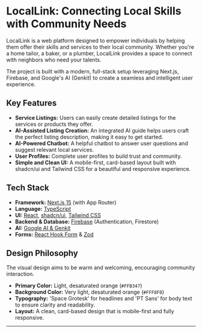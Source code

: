 # LocalLink: Connecting Local Skills with Community Needs

LocalLink is a web platform designed to empower individuals by helping them offer their skills and services to their local community. Whether you're a home tailor, a baker, or a plumber, LocalLink provides a space to connect with neighbors who need your talents.

The project is built with a modern, full-stack setup leveraging Next.js, Firebase, and Google's AI (Genkit) to create a seamless and intelligent user experience.

## Key Features

*   **Service Listings:** Users can easily create detailed listings for the services or products they offer.
*   **AI-Assisted Listing Creation:** An integrated AI guide helps users craft the perfect listing description, making it easy to get started.
*   **AI-Powered Chatbot:** A helpful chatbot to answer user questions and suggest relevant local services.
*   **User Profiles:** Complete user profiles to build trust and community.
*   **Simple and Clean UI:** A mobile-first, card-based layout built with shadcn/ui and Tailwind CSS for a beautiful and responsive experience.

## Tech Stack

*   **Framework:** [Next.js 15](https://nextjs.org/) (with App Router)
*   **Language:** [TypeScript](https://www.typescriptlang.org/)
*   **UI:** [React](https://react.dev/), [shadcn/ui](https://ui.shadcn.com/), [Tailwind CSS](https://tailwindcss.com/)
*   **Backend & Database:** [Firebase](https://firebase.google.com/) (Authentication, Firestore)
*   **AI:** [Google AI & Genkit](https://firebase.google.com/docs/genkit)
*   **Forms:** [React Hook Form](https://react-hook-form.com/) & [Zod](https://zod.dev/)

## Design Philosophy

The visual design aims to be warm and welcoming, encouraging community interaction.

*   **Primary Color:** Light, desaturated orange (`#FFB347`)
*   **Background Color:** Very light, desaturated orange (`#FFF8F0`)
*   **Typography:** 'Space Grotesk' for headlines and 'PT Sans' for body text to ensure clarity and readability.
*   **Layout:** A clean, card-based design that is mobile-first and fully responsive.

---

